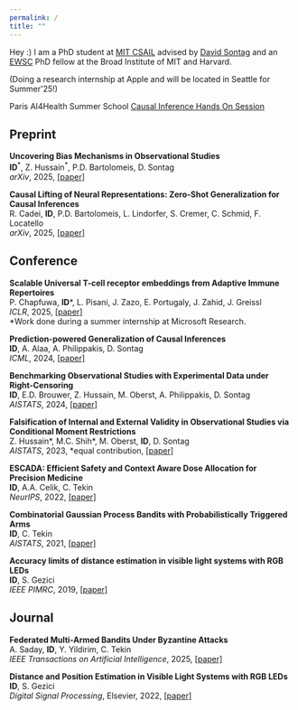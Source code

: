 ```yaml
---
permalink: /
title: ""
---
```


Hey :) I am a PhD student at [MIT CSAIL](https://www.csail.mit.edu) advised by [David Sontag](http://clinicalml.org) and an [EWSC](https://www.ericandwendyschmidtcenter.org) PhD fellow at the Broad Institute of MIT and Harvard.

(Doing a research internship at Apple and will be located in Seattle for Summer'25!)

Paris AI4Health Summer School [Causal Inference Hands On Session](https://colab.research.google.com/drive/1qHPv_nHDqhzxx87GHVP5hIun_KDsdQiw?usp=sharing) 

## Preprint

**Uncovering Bias Mechanisms in Observational Studies** \
**ID**<sup>\*</sup>, Z. Hussain<sup>\*</sup>, P.D. Bartolomeis, D. Sontag \
*arXiv*, 2025, [[paper]](https://arxiv.org/pdf/2506.01191?)

**Causal Lifting of Neural Representations: Zero-Shot Generalization for Causal Inferences** \
R. Cadei, **ID**, P.D. Bartolomeis, L. Lindorfer, S. Cremer, C. Schmid, F. Locatello \
*arXiv*, 2025, [[paper]](https://arxiv.org/pdf/2502.06343)

## Conference

**Scalable Universal T-cell receptor embeddings from Adaptive Immune Repertoires** \
P. Chapfuwa, **ID**\*, L. Pisani, J. Zazo, E. Portugaly, J. Zahid, J. Greissl \
*ICLR*, 2025, [[paper]](https://openreview.net/pdf?id=oAukQalLzs) \
\*Work done during a summer internship at Microsoft Research.

**Prediction-powered Generalization of Causal Inferences** \
**ID**, A. Alaa, A. Philippakis, D. Sontag \
*ICML*, 2024, [[paper]](https://arxiv.org/abs/2406.02873) 

**Benchmarking Observational Studies with Experimental Data under Right-Censoring** \
**ID**, E.D. Brouwer, Z. Hussain, M. Oberst, A. Philippakis, D. Sontag \
*AISTATS*, 2024, [[paper]](https://proceedings.mlr.press/v238/demirel24a.html)

**Falsification of Internal and External Validity in Observational Studies via Conditional Moment Restrictions** \
Z. Hussain\*, M.C. Shih\*, M. Oberst, **ID**, D. Sontag \
*AISTATS*, 2023, \*equal contribution, [[paper]](https://proceedings.mlr.press/v206/hussain23a.html)

**ESCADA: Efficient Safety and Context Aware Dose Allocation for Precision Medicine** \
**ID**, A.A. Celik, C. Tekin \
*NeurIPS*, 2022, [[paper]](https://proceedings.neurips.cc/paper_files/paper/2022/hash/afddff15817993412489a7df483da7d9-Abstract-Conference.html)

**Combinatorial Gaussian Process Bandits with Probabilistically Triggered Arms** \
**ID**, C. Tekin \
*AISTATS*, 2021, [[paper]](https://proceedings.mlr.press/v130/demirel21a.html)

**Accuracy limits of distance estimation in visible light systems with RGB LEDs** \
**ID**, S. Gezici \
*IEEE PIMRC*, 2019, [[paper]](https://ieeexplore.ieee.org/abstract/document/8904457/)

## Journal

**Federated Multi-Armed Bandits Under Byzantine Attacks** \
A. Saday, **ID**, Y. Yildirim, C. Tekin \
*IEEE Transactions on Artificial Intelligence*, 2025, [[paper]](https://ieeexplore.ieee.org/document/10820861)

**Distance and Position Estimation in Visible Light Systems with RGB LEDs** \
**ID**, S. Gezici \
*Digital Signal Processing*, Elsevier, 2022, [[paper]](https://www.sciencedirect.com/science/article/abs/pii/S1051200422000409)


